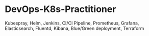 # DevOps-K8s-Practitioner
Kubespray, Helm, Jenkins, CI/CI Pipeline, Prometheus, Grafana, Elasticsearch, Fluentd, Kibana, Blue/Green deployment, Terraform
